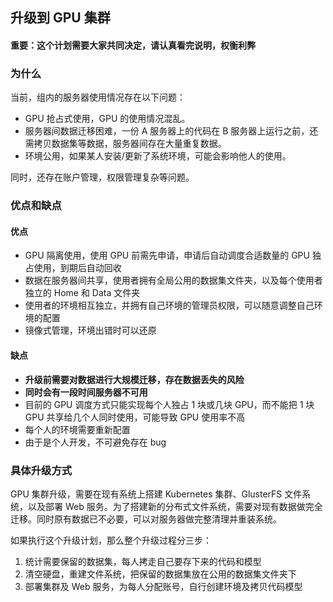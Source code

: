 ## 升级到 GPU 集群

#### 重要：这个计划需要大家共同决定，请认真看完说明，权衡利弊

### 为什么

当前，组内的服务器使用情况存在以下问题：
* GPU 抢占式使用，GPU 的使用情况混乱。
* 服务器间数据迁移困难，一份 A 服务器上的代码在 B 服务器上运行之前，还需拷贝数据集等数据，服务器间存在大量重复数据。
* 环境公用，如果某人安装/更新了系统环境，可能会影响他人的使用。

同时，还存在账户管理，权限管理复杂等问题。

### 优点和缺点

#### 优点
* GPU 隔离使用，使用 GPU 前需先申请，申请后自动调度合适数量的 GPU 独占使用，到期后自动回收
* 数据在服务器间共享，使用者拥有全局公用的数据集文件夹，以及每个使用者独立的 Home 和 Data 文件夹
* 使用者的环境相互独立，并拥有自己环境的管理员权限，可以随意调整自己环境的配置
* 镜像式管理，环境出错时可以还原

#### 缺点
* **升级前需要对数据进行大规模迁移，存在数据丢失的风险**
* **同时会有一段时间服务器不可用**
* 目前的 GPU 调度方式只能实现每个人独占 1 块或几块 GPU，而不能把 1 块 GPU 共享给几个人同时使用，可能导致 GPU 使用率不高
* 每个人的环境需要重新配置
* 由于是个人开发，不可避免存在 bug

### 具体升级方式

GPU 集群升级，需要在现有系统上搭建 Kubernetes 集群、GlusterFS 文件系统，以及部署 Web 服务。为了搭建新的分布式文件系统，需要对现有数据做完全迁移。同时原有数据已不必要，可以对服务器做完整清理并重装系统。

如果执行这个升级计划，那么整个升级过程分三步：
1. 统计需要保留的数据集，每人拷走自己要存下来的代码和模型
2. 清空硬盘，重建文件系统，把保留的数据集放在公用的数据集文件夹下
3. 部署集群及 Web 服务，为每人分配账号，自行创建环境及拷贝代码模型
